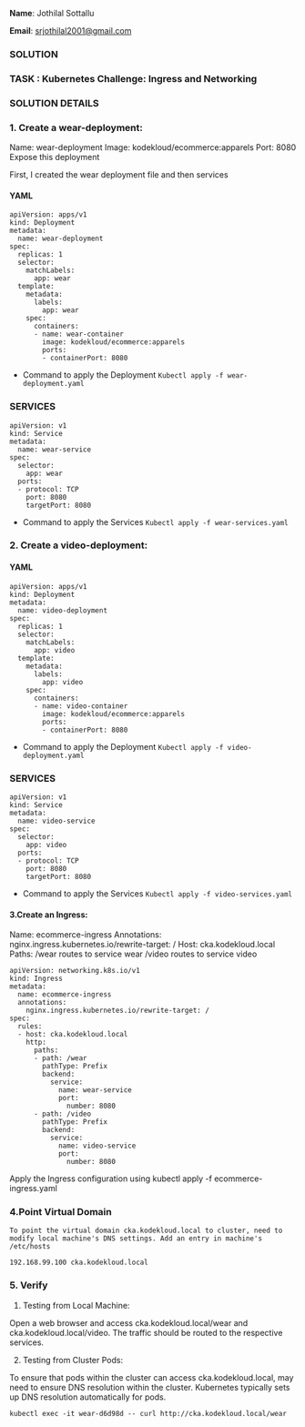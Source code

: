 **Name**: Jothilal Sottallu

**Email**: srjothilal2001@gmail.com


### SOLUTION

### TASK : Kubernetes Challenge: Ingress and Networking

### SOLUTION DETAILS

### 1. Create a wear-deployment:
Name: wear-deployment
Image: kodekloud/ecommerce:apparels
Port: 8080
Expose this deployment

First, I created the wear deployment file and then services 
#### YAML
```
apiVersion: apps/v1
kind: Deployment
metadata:
  name: wear-deployment
spec:
  replicas: 1
  selector:
    matchLabels:
      app: wear
  template:
    metadata:
      labels:
        app: wear
    spec:
      containers:
      - name: wear-container
        image: kodekloud/ecommerce:apparels
        ports:
        - containerPort: 8080 
```
* Command to apply the Deployment 
```Kubectl apply -f wear-deployment.yaml```

### SERVICES
```
apiVersion: v1
kind: Service
metadata:
  name: wear-service
spec:
  selector:
    app: wear
  ports:
  - protocol: TCP
    port: 8080
    targetPort: 8080

```
* Command to apply the Services
```Kubectl apply -f wear-services.yaml```


### 2. Create a video-deployment:

#### YAML
```
apiVersion: apps/v1
kind: Deployment
metadata:
  name: video-deployment
spec:
  replicas: 1
  selector:
    matchLabels:
      app: video
  template:
    metadata:
      labels:
        app: video
    spec:
      containers:
      - name: video-container
        image: kodekloud/ecommerce:apparels
        ports:
        - containerPort: 8080 
```
* Command to apply the Deployment 
```Kubectl apply -f video-deployment.yaml```

### SERVICES
```
apiVersion: v1
kind: Service
metadata:
  name: video-service
spec:
  selector:
    app: video
  ports:
  - protocol: TCP
    port: 8080
    targetPort: 8080

```
* Command to apply the Services
```Kubectl apply -f video-services.yaml```

#### 3.Create an Ingress:
Name: ecommerce-ingress
Annotations: nginx.ingress.kubernetes.io/rewrite-target: /
Host: cka.kodekloud.local
Paths:
/wear routes to service wear
/video routes to service video

```
apiVersion: networking.k8s.io/v1
kind: Ingress
metadata:
  name: ecommerce-ingress
  annotations:
    nginx.ingress.kubernetes.io/rewrite-target: /
spec:
  rules:
  - host: cka.kodekloud.local
    http:
      paths:
      - path: /wear
        pathType: Prefix
        backend:
          service:
            name: wear-service
            port:
              number: 8080
      - path: /video
        pathType: Prefix
        backend:
          service:
            name: video-service
            port:
              number: 8080

```
Apply the Ingress configuration using kubectl apply -f ecommerce-ingress.yaml

### 4.Point Virtual Domain

```
To point the virtual domain cka.kodekloud.local to cluster, need to modify local machine's DNS settings. Add an entry in machine's /etc/hosts

192.168.99.100 cka.kodekloud.local
```

### 5. Verify

1. Testing from Local Machine:

Open a web browser and access cka.kodekloud.local/wear and cka.kodekloud.local/video. The traffic should be routed to the respective services.

2. Testing from Cluster Pods:

To ensure that pods within the cluster can access cka.kodekloud.local, may need to ensure DNS resolution within the cluster. Kubernetes typically sets up DNS resolution automatically for pods.

```
kubectl exec -it wear-d6d98d -- curl http://cka.kodekloud.local/wear

```